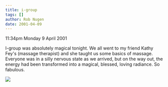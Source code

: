 ```yaml
---
title: i-group
tags: []
author: Rob Nugen
date: 2001-04-09
---
```


<p class=date>11:34pm Monday 9 April 2001</p>

<p>I-group was absolutely magical tonight.  We all
went to my friend Kathy Fey's (massage therapist) and
she taught us some basics of massage.  Everyone was in
a silly nervous state as we arrived, but on the way
out, the energy had been transformed into a magical,
blessed, loving radiance.  So fabulous.</p>

<p><img src="/images/rob/wL-ROB.gif"/></p>
